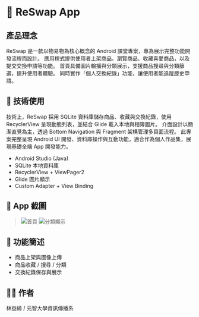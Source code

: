 # 📱 ReSwap App

## 產品理念
ReSwap 是一款以物易物為核心概念的 Android 課堂專案，專為展示完整功能開發流程而設計。
應用程式提供使用者上架商品、瀏覽商品、收藏喜愛商品，以及提交交換申請等功能。
首頁具備圖片輪播與分類展示，支援商品搜尋與分類篩選，提升使用者體驗。
同時實作「個人交換紀錄」功能，讓使用者能追蹤歷史申請。

## 🔧 技術使用
技術上，ReSwap 採用 SQLite 資料庫儲存商品、收藏與交換紀錄，使用 RecyclerView 呈現動態列表，並結合 Glide 載入本地與相簿圖片。
介面設計以簡潔直覺為主，透過 Bottom Navigation 與 Fragment 架構管理多頁面流程。
此專案完整呈現 Android UI 開發、資料庫操作與互動功能，適合作為個人作品集，展現基礎全端 App 開發能力。
- Android Studio (Java)
- SQLite 本地資料庫
- RecyclerView + ViewPager2
- Glide 圖片顯示
- Custom Adapter + View Binding

## 📸 App 截圖
> ![首頁](screenshots/home.png)
> ![分類顯示](screenshots/categories.png)

## 🎯 功能簡述
- 商品上架與圖像上傳
- 商品收藏 / 搜尋 / 分類
- 交換紀錄保存與展示

## 🧑‍🎓 作者
林益綺 / 元智大學資訊傳播系
